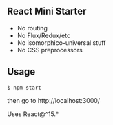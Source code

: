 ## React Mini Starter

- No routing
- No Flux/Redux/etc
- No isomorphico-universal stuff
- No CSS preprocessors

## Usage
```
$ npm start
```

then go to http://localhost:3000/

Uses React@^15.*
